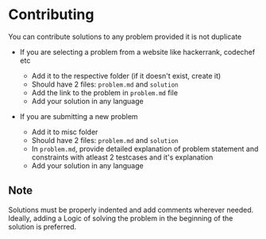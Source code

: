 # Contributing

You can contribute solutions to any problem provided it is not duplicate  
* If you are selecting a problem from a website like hackerrank, codechef etc
  * Add it to the respective folder (if it doesn't exist, create it)
  * Should have 2 files: `problem.md` and `solution`
  * Add the link to the problem in `problem.md` file
  * Add your solution in any language

* If you are submitting a new problem
  * Add it to misc folder
  * Should have 2 files: `problem.md` and `solution`
  * In `problem.md`, provide detailed explanation of problem statement and constraints with atleast 2 testcases and it's explanation
  * Add your solution in any language

## Note
 
 Solutions must be properly indented and add comments wherever needed.  
 Ideally, adding a Logic of solving the problem in the beginning of the solution is preferred.
 
